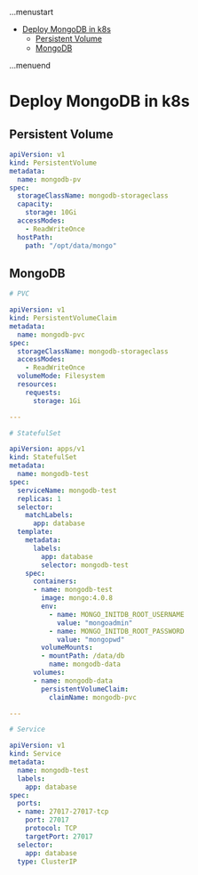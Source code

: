 ...menustart

- [Deploy MongoDB in k8s](#76623500c7c129f55af57521e8f2450f)
    - [Persistent Volume](#dc1691844d1fa3602f797857ca2f638b)
    - [MongoDB](#206e3718af092fd1d12f80cae771ccac)

...menuend


<h2 id="76623500c7c129f55af57521e8f2450f"></h2>


# Deploy MongoDB in k8s

<h2 id="dc1691844d1fa3602f797857ca2f638b"></h2>


## Persistent Volume

```yaml
apiVersion: v1
kind: PersistentVolume
metadata:
  name: mongodb-pv
spec:
  storageClassName: mongodb-storageclass
  capacity:
    storage: 10Gi
  accessModes:
    - ReadWriteOnce
  hostPath:
    path: "/opt/data/mongo"
```


<h2 id="206e3718af092fd1d12f80cae771ccac"></h2>


## MongoDB

```yaml
# PVC

apiVersion: v1
kind: PersistentVolumeClaim
metadata:
  name: mongodb-pvc
spec:
  storageClassName: mongodb-storageclass
  accessModes:
    - ReadWriteOnce
  volumeMode: Filesystem
  resources:
    requests:
      storage: 1Gi

---

# StatefulSet

apiVersion: apps/v1
kind: StatefulSet
metadata:
  name: mongodb-test
spec:
  serviceName: mongodb-test
  replicas: 1
  selector:
    matchLabels:
      app: database
  template:
    metadata:
      labels:
        app: database
        selector: mongodb-test
    spec:
      containers:
      - name: mongodb-test
        image: mongo:4.0.8
        env:
          - name: MONGO_INITDB_ROOT_USERNAME
            value: "mongoadmin"
          - name: MONGO_INITDB_ROOT_PASSWORD
            value: "mongopwd"
        volumeMounts:
        - mountPath: /data/db
          name: mongodb-data
      volumes:
      - name: mongodb-data
        persistentVolumeClaim:
          claimName: mongodb-pvc

---

# Service

apiVersion: v1
kind: Service
metadata:
  name: mongodb-test
  labels:
    app: database
spec:
  ports:
  - name: 27017-27017-tcp
    port: 27017
    protocol: TCP
    targetPort: 27017
  selector:
    app: database
  type: ClusterIP







```
